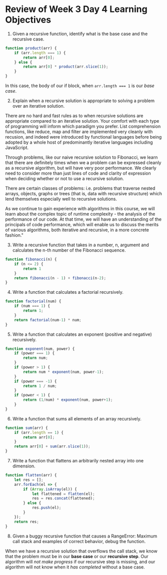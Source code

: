 # Review of Week 3 Day 4 Learning Objectives

1. Given a recursive function, identify what is the base case and the recursive case.

```js
function product(arr) {
    if (arr.length === 1) {
        return arr[0];
    } else {
	    return arr[0] * product(arr.slice(1));
	}
}
```

In this case, the body of our if block, when `arr.length === 1` is our _base case_.

2. Explain when a recursive solution is appropriate to solving a problem over an iterative solution.

There are no hard and fast rules as to when recursive solutions are appropriate compared to an iterative solution. Your comfort with each type of programming will inform which paradigm you prefer.
List comprehension functions, like reduce, map and filter are implemented very cleanly with recusion, and indeed were introduced by functional languages before being adopted by a whole host of predominantly iterative languages including JavaScript.

Through problems, like our naive recursive solution to Fibonacci, we learn that there are definitely times when we a problem can be expressed cleanly as a recursive algorithm, but will have very poor performance. We clearly need to consider more than just lines of code and clarity of expression when deciding whether or not to use a recursive solution.

There are certain classes of problems: i.e. problems that traverse nested arrays, objects, graphs or trees (that is, data with recursive structure) which lend themselves especially well to recursive solutions.

As we continue to gain experience with algorithms in this course, we will learn about the complex topic of runtime complexity - the analysis of the performance of our code. At that time, we will have an understanding of the principals of code performance, which will enable us to discuss the merits of various algorithms, both iterative and recursive, in a more concrete fashion."

3. Write a recursive function that takes in a number, n, argument and calculates the n-th number of the Fibonacci sequence.

```js
function fibonacci(n) {
    if (n <= 2) {
        return 1
    }
    return fibonacci(n - 1) + fibonacci(n-2);
}
```

4. Write a function that calculates a factorial recursively.

```js
function factorial(num) {
    if (num === 1) {
        return 1;
    }
    return factorial(num-1) * num;
}
```

5. Write a function that calculates an exponent (positive and negative) recursively.

```js
function exponent(num, power) {
    if (power === 1) {
        return num;
    }
    if (power > 1) {
        return num * exponent(num, power-1);
    }
    if (power === -1) {
        return 1 / num;
    }
    if (power < 1) {
        return (1/num) * exponent(num, power+1);
    }
}
```

6. Write a function that sums all elements of an array recursively.

```js
function sum(arr) {
    if (arr.length == 1) {
        return arr[0];
    }
    return arr[0] + sum(arr.slice(1));
}
```


7. Write a function that flattens an arbitrarily nested array into one dimension.

```js
function flatten(arr) {
    let res = [];
    arr.forEach(el => {
        if (Array.isArray(el)) {
            let flattened = flatten(el);
            res = res.concat(flattened); 
        } else {
            res.push(el);
        }
    });
    return res;
}
```

8. Given a buggy recursive function that causes a RangeError: Maximum call stack and examples of correct behavior, debug the function.

When we have a recursive solution that overflows the call stack, we know that the problem must be in our **base case** or our **recursive step**.  Our algorithm will _not make progress_ if our recursive step is missing, and our algorithm will not know when it _has completed_ without a base case.
